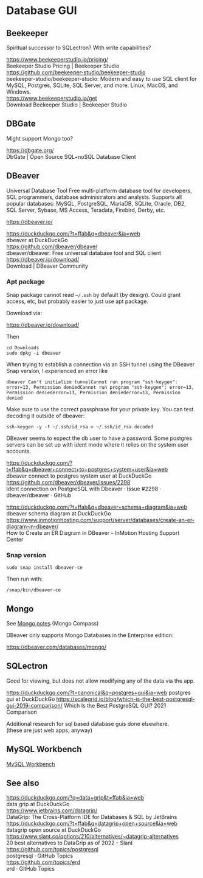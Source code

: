 # Database GUI

## Beekeeper

Spiritual successor to SQLectron? With write capabilities?

https://www.beekeeperstudio.io/pricing/  
Beekeeper Studio Pricing | Beekeeper Studio  
https://github.com/beekeeper-studio/beekeeper-studio  
beekeeper-studio/beekeeper-studio: Modern and easy to use SQL client for MySQL, Postgres, SQLite, SQL Server, and more. Linux, MacOS, and Windows.  
https://www.beekeeperstudio.io/get  
Download Beekeeper Studio | Beekeeper Studio  

## DBGate

Might support Mongo too? 

https://dbgate.org/  
DbGate | Open Source SQL+noSQL Database Client  


## DBeaver

Universal Database Tool
Free multi-platform database tool for developers, SQL programmers, database administrators and analysts. Supports all popular databases: MySQL, PostgreSQL, MariaDB, SQLite, Oracle, DB2, SQL Server, Sybase, MS Access, Teradata, Firebird, Derby, etc.

https://dbeaver.io/

https://duckduckgo.com/?t=ffab&q=dbeaver&ia=web  
dbeaver at DuckDuckGo  
https://github.com/dbeaver/dbeaver  
dbeaver/dbeaver: Free universal database tool and SQL client  
https://dbeaver.io/download/  
Download | DBeaver Community  

### Apt package

Snap package cannot read `~/.ssh` by default (by design). Could grant access, etc, but probably easier to just use apt package.

Download via: 

https://dbeaver.io/download/

Then

```
cd Downloads
sudo dpkg -i dbeaver
```

When trying to establish a connection via an SSH tunnel using the DBeaver Snap version, I experienced an error like 

```
dbeaver Can't initialize tunnelCannot run program "ssh-keygen": error=13, Permission deniedCannot run program "ssh-keygen": error=13, Permission deniederror=13, Permission deniederror=13, Permission denied
```

Make sure to use the correct passphrase for your private key. You can test decoding it outside of dbeaver:

```
ssh-keygen -y -f ~/.ssh/id_rsa > ~/.ssh/id_rsa.decoded
```

DBeaver seems to expect the db user to have a password. Some postgres servers can be set up with ident mode where it relies on the system user accounts. 

https://duckduckgo.com/?t=ffab&q=dbeaver+connect+to+postgres+system+user&ia=web  
dbeaver connect to postgres system user at DuckDuckGo  
https://github.com/dbeaver/dbeaver/issues/2298  
Ident connection on PostgreSQL with Dbeaver · Issue #2298 · dbeaver/dbeaver · GitHub  

https://duckduckgo.com/?t=ffab&q=dbeaver+schema+diagram&ia=web  
dbeaver schema diagram at DuckDuckGo  
https://www.inmotionhosting.com/support/server/databases/create-an-er-diagram-in-dbeaver/  
How to Create an ER Diagram in DBeaver – InMotion Hosting Support Center  

### Snap version

```
sudo snap install dbeaver-ce
```

Then run with:

```
/snap/bin/dbeaver-ce
```

## Mongo 

See [Mongo notes](mongo.md#compass) (Mongo Compass)

DBeaver only supports Mongo Databases in the Enterprise edition:

https://dbeaver.com/databases/mongo/


## SQLectron

Good for viewing, but does not allow modifying any of the data via the app. 

https://duckduckgo.com/?t=canonical&q=postgres+gui&ia=web
postgres gui at DuckDuckGo
https://scalegrid.io/blog/which-is-the-best-postgresql-gui-2019-comparison/
Which Is the Best PostgreSQL GUI? 2021 Comparison

Additional research for sql based database guis done elsewhere.  
(these are just web apps, anyway)


## MySQL Workbench

[MySQL Workbench](mysql.md#mysqlworkbench)


## See also

https://duckduckgo.com/?q=data+grip&t=ffab&ia=web  
data grip at DuckDuckGo  
https://www.jetbrains.com/datagrip/  
DataGrip: The Cross-Platform IDE for Databases & SQL by JetBrains  
https://duckduckgo.com/?t=ffab&q=datagrip+open+source&ia=web  
datagrip open source at DuckDuckGo  
https://www.slant.co/options/210/alternatives/~datagrip-alternatives  
20 best alternatives to DataGrip as of 2022 - Slant  
https://github.com/topics/postgresql  
postgresql · GitHub Topics  
https://github.com/topics/erd  
erd · GitHub Topics  

